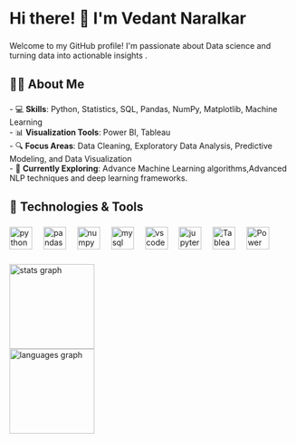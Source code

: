 <h1 align="left">Hi there! 👋 I'm Vedant Naralkar</h1>

###

<p align="left">Welcome to my GitHub profile! I'm passionate about Data science and turning data into actionable insights .</p>

###

<h2 align="left">👨‍💻 About Me</h2>

###

<p align="left">- 💻 <b>Skills</b>: Python, Statistics, SQL,  Pandas, NumPy, Matplotlib, Machine Learning<br>- 📊 <b>Visualization Tools</b>: Power BI, Tableau  <br>- 🔍 <b>Focus Areas</b>: Data Cleaning, Exploratory Data Analysis, Predictive Modeling, and Data Visualization  <br>- 🌱 <b>Currently Exploring</b>: Advance Machine Learning algorithms,Advanced NLP techniques and deep learning frameworks.</p>

###

<h2 align="left">🔧 Technologies & Tools</h2>

###

<div align="left">
  <img src="https://cdn.jsdelivr.net/gh/devicons/devicon/icons/python/python-original.svg" height="40" alt="python logo"  />
  <img width="12" />
  <img src="https://cdn.jsdelivr.net/gh/devicons/devicon/icons/pandas/pandas-original.svg" height="40" alt="pandas logo"  />
  <img width="12" />
  <img src="https://cdn.jsdelivr.net/gh/devicons/devicon/icons/numpy/numpy-original.svg" height="40" alt="numpy logo"  />
  <img width="12" />
  <img src="https://skillicons.dev/icons?i=mysql" height="40" alt="mysql logo"  />
  <img width="12" />
  <img src="https://skillicons.dev/icons?i=vscode" height="40" alt="vscode logo"  />
  <img width="12" />
  <img src="https://cdn.simpleicons.org/jupyter/F37626" height="40" alt="jupyter logo"  />
  <img width="12" />
  <img src="https://upload.wikimedia.org/wikipedia/commons/4/4b/Tableau_Logo.png" height="40" alt="Tableau logo" />
  <img width="12" />
  <img src="https://upload.wikimedia.org/wikipedia/commons/c/cf/Power_BI_logo.svg" height="40" alt="Power BI logo" />
</div>

###

<div align="left">
  <img src="https://github-readme-stats.vercel.app/api?username=VedantGit33&hide_title=false&hide_rank=false&show_icons=true&include_all_commits=true&count_private=true&disable_animations=false&theme=dracula&locale=en&hide_border=false&order=1" height="150" alt="stats graph" /> <br>
  <img src="https://github-readme-stats.vercel.app/api/top-langs?username=VedantGit33&locale=en&hide_title=false&layout=compact&card_width=320&langs_count=5&theme=dracula&hide_border=false&order=2" height="150" alt="languages graph"  />
</div>

###
